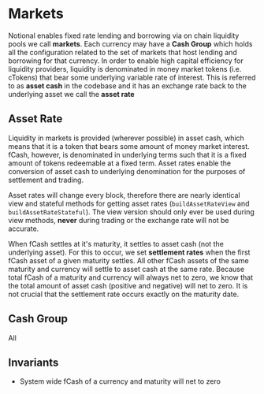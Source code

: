 # Markets

Notional enables fixed rate lending and borrowing via on chain liquidity pools we call **markets**. Each currency may have a **Cash Group** which holds all the configuration related to the set of markets that
host lending and borrowing for that currency. In order to enable high capital efficiency for liquidity providers, liquidity is denominated in money market tokens (i.e. cTokens) that bear some underlying variable rate of interest. This is referred to as **asset cash** in the codebase and it has an exchange rate back to the underlying asset we call the **asset rate**

## Asset Rate

Liquidity in markets is provided (wherever possible) in asset cash, which means that it is a token that bears some amount of money market interest. fCash, however, is denominated in underlying terms such that it is a fixed amount of tokens redeemable at a fixed term. Asset rates enable the conversion of asset cash to underlying denomination for the purposes of settlement and trading.

Asset rates will change every block, therefore there are nearly identical view and stateful methods for getting asset rates (`buildAssetRateView` and `buildAssetRateStateful`). The view version should only ever be used during view methods, **never** during trading or the exchange rate will not be accurate.

When fCash settles at it's maturity, it settles to asset cash (not the underlying asset). For this to occur, we set **settlement rates** when the first fCash asset of a given maturity settles. All other fCash assets of the same maturity and currency will settle to asset cash at the same rate. Because total fCash of a maturity and currency will always net to zero, we know that the total amount of asset cash (positive and negative) will net to zero. It is not crucial that the settlement rate occurs exactly on the maturity date.

## Cash Group

All

## Invariants

- System wide fCash of a currency and maturity will net to zero
